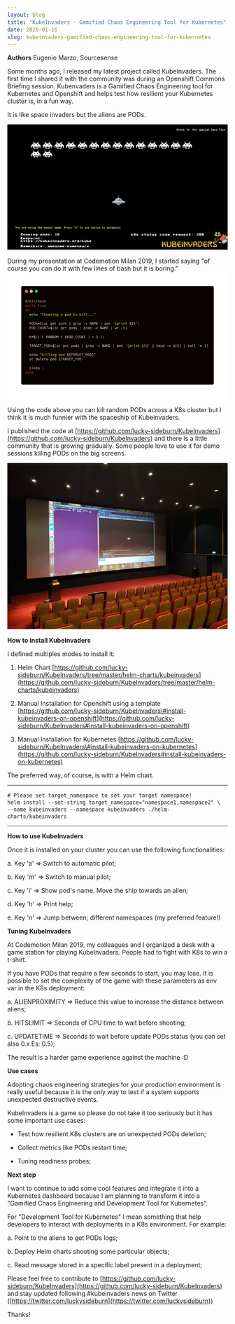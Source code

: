 ```yaml
---
layout: blog
title: "KubeInvaders - Gamified Chaos Engineering Tool for Kubernetes"
date: 2020-01-16
slug: kubeinvaders-gamified-chaos-engineering-tool-for-kubernetes
---
```


**Authors** Eugenio Marzo, Sourcesense

Some months ago, I released my latest project called KubeInvaders. The
first time I shared it with the community was during an Openshift
Commons Briefing session. Kubenvaders is a Gamified Chaos Engineering
tool for Kubernetes and Openshift and helps test how resilient your
Kubernetes cluster is, in a fun way.

It is like space invaders but the aliens are PODs.

![](https://github.com/lucky-sideburn/KubeInvaders-kubernetes-post/raw/master/img1.png)

During my presentation at Codemotion Milan 2019, I started saying "of
course you can do it with few lines of bash but it is boring."
![](https://github.com/lucky-sideburn/KubeInvaders-kubernetes-post/raw/master/img2.png)

Using the code above you can kill random PODs across a K8s cluster but I
think it is much funnier with the spaceship of Kubeinvaders.

I published the code at
[https://github.com/lucky-sideburn/KubeInvaders](https://github.com/lucky-sideburn/KubeInvaders)
and there is a little community that is growing gradually. Some people
love to use it for demo sessions killing PODs on the big screens.

![](https://github.com/lucky-sideburn/KubeInvaders-kubernetes-post/raw/master/img3.png)

**How to install KubeInvaders**

I defined multiples modes to install it:

1.  Helm Chart
    [https://github.com/lucky-sideburn/KubeInvaders/tree/master/helm-charts/kubeinvaders](https://github.com/lucky-sideburn/KubeInvaders/tree/master/helm-charts/kubeinvaders)

2.  Manual Installation for Openshift using a template
    [https://github.com/lucky-sideburn/KubeInvaders\#install-kubeinvaders-on-openshift](https://github.com/lucky-sideburn/KubeInvaders#install-kubeinvaders-on-openshift)

3.  Manual Installation for Kubernetes
    [https://github.com/lucky-sideburn/KubeInvaders\#install-kubeinvaders-on-kubernetes](https://github.com/lucky-sideburn/KubeInvaders#install-kubeinvaders-on-kubernetes)

The preferred way, of course, is with a Helm chart.

  ----------------------------------------------------------------------------------------------------------------------------------------------------
  
  ```
  # Please set target_namespace to set your target namespace!
  helm install --set-string target_namespace="namespace1,namespace2" \
  --name kubeinvaders --namespace kubeinvaders ./helm-charts/kubeinvaders
  ```
  ----------------------------------------------------------------------------------------------------------------------------------------------------

**How to use KubeInvaders**

Once it is installed on your cluster you can use the following
functionalities:

a.  Key 'a' =\> Switch to automatic pilot;

b.  Key 'm' =\> Switch to manual pilot;

c.  Key 'i' =\> Show pod\'s name. Move the ship towards an alien;

d.  Key 'h' =\> Print help;

e.  Key 'n' =\> Jump between; different namespaces (my preferred feature!)

**Tuning KubeInvaders**

At Codemotion Milan 2019, my colleagues and I organized a desk with a
game station for playing KubeInvaders. People had to fight with K8s to
win a t-shirt.

If you have PODs that require a few seconds to start, you may lose. It
is possible to set the complexity of the game with these parameters as
env var in the K8s deployment:

a.  ALIENPROXIMITY =\> Reduce this value to increase the distance between aliens;

b.  HITSLIMIT =\> Seconds of CPU time to wait before shooting;

c.  UPDATETIME =\> Seconds to wait before update PODs status (you can set also 0.x Es: 0.5);

The result is a harder game experience against the machine :D

**Use cases**

Adopting chaos engineering strategies for your production environment is
really useful because it is the only way to test if a system supports
unexpected destructive events.

KubeInvaders is a game so please do not take it too seriously but it has
some important use cases:

-   Test how resilient K8s clusters are on unexpected PODs deletion;

-   Collect metrics like PODs restart time;

-   Tuning readiness probes;

**Next step**

I want to continue to add some cool features and integrate it into a
Kubernetes dashboard because I am planning to transform it into a
"Gamified Chaos Engineering and Development Tool for Kubernetes".

For "Development Tool for Kubernetes" I mean something that help
developers to interact with deployments in a K8s environment. For
example:

a.  Point to the aliens to get PODs logs;

b.  Deploy Helm charts shooting some particular objects;

c.  Read message stored in a specific label present in a deployment;

Please feel free to contribute to
[https://github.com/lucky-sideburn/KubeInvaders](https://github.com/lucky-sideburn/KubeInvaders)
and stay updated following \#kubeinvaders news on Twitter
([https://twitter.com/luckysideburn](https://twitter.com/luckysideburn))

Thanks!
